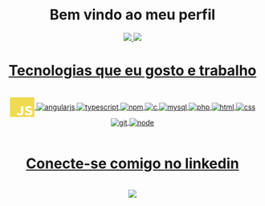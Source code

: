 
<div align="center">
  <h1> Bem vindo ao meu perfil </h1>
  <a href="https://github.com/camargobiel">
  <img height="180em" src="https://github-readme-stats.vercel.app/api?username=camargobiel&show_icons=true&theme=dark&include_all_commits=true&count_private=true"/>
  <img height="180em" src="https://github-readme-stats.vercel.app/api/top-langs/?username=camargobiel&layout=compact&langs_count=7&theme=dark"/>
</div>

  <h1 align="center"> Tecnologias que eu gosto e trabalho </h1>
<div style="display: inline_block" align="center"><br>
  <img align="center" alt="javascript" height="40" width="50" src="https://raw.githubusercontent.com/devicons/devicon/master/icons/javascript/javascript-plain.svg" />
  <img align="center" alt="angularjs" height="40" width="50" src="https://cdn.jsdelivr.net/gh/devicons/devicon/icons/angularjs/angularjs-plain.svg" />
  <img align="center" alt="typescript" height="40" width="50" src="https://cdn.jsdelivr.net/gh/devicons/devicon/icons/typescript/typescript-plain.svg" />
  <img align="center" alt="npm" height="40" width="50" src="https://cdn.jsdelivr.net/gh/devicons/devicon/icons/npm/npm-original-wordmark.svg" />
  <img align="center" alt="c" height="40" width="50" src="https://cdn.jsdelivr.net/gh/devicons/devicon/icons/c/c-plain.svg" />
  <img align="center" alt="mysql" height="40" width="50" src="https://cdn.jsdelivr.net/gh/devicons/devicon/icons/mysql/mysql-plain.svg" />
  <img align="center" alt="php" height="40" width="50" src="https://cdn.jsdelivr.net/gh/devicons/devicon/icons/php/php-plain.svg" />
  <img align="center" alt="html" height="40" width="50" src="https://cdn.jsdelivr.net/gh/devicons/devicon/icons/html5/html5-plain.svg" />
  <img align="center" alt="css" height="40" width="50" src="https://cdn.jsdelivr.net/gh/devicons/devicon/icons/css3/css3-plain.svg" />
  <img align="center" alt="git" height="40" width="50" src="https://cdn.jsdelivr.net/gh/devicons/devicon/icons/git/git-plain.svg" />
  <img align="center" alt="node" height="40" width="50" src="https://cdn.jsdelivr.net/gh/devicons/devicon/icons/nodejs/nodejs-plain.svg" />
</div><br/>
  
<h1 align="center"> Conecte-se comigo no linkedin </h1>
  <div style="display: inline_block" align="center"><br>
    <a href="https://www.linkedin.com/in/gabriel-camargo-493755209" target="_blank"><img src="https://img.shields.io/badge/-LinkedIn-%230077B5?style=for-the-badge&logo=linkedin&logoColor=white" target="_blank"></a> 
  </div>

